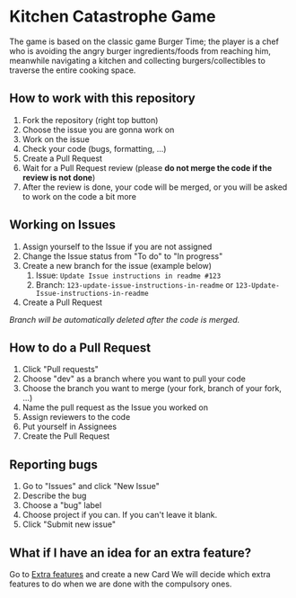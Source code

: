 # Kitchen Catastrophe Game
The game is based on the classic game Burger Time; the player is a chef who is avoiding the angry burger ingredients/foods from reaching him, meanwhile navigating a kitchen and collecting burgers/collectibles to traverse the entire cooking space.

## How to work with this repository
1. Fork the repository (right top button)
2. Choose the issue you are gonna work on
3. Work on the issue
4. Check your code (bugs, formatting, ...)
5. Create a Pull Request
6. Wait for a Pull Request review (please **do not merge the code if the review is not done**)
7. After the review is done, your code will be merged, or you will be asked to work on the code a bit more

## Working on Issues
1. Assign yourself to the Issue if you are not assigned
2. Change the Issue status from "To do" to "In progress"
3. Create a new branch for the issue (example below)
    1. Issue: `Update Issue instructions in readme #123`
    2. Branch: `123-update-issue-instructions-in-readme` or `123-Update-Issue-instructions-in-readme`
4. Create a Pull Request

_Branch will be automatically deleted after the code is merged._

## How to do a Pull Request
1. Click "Pull requests"
2. Choose "dev" as a branch where you want to pull your code
3. Choose the branch you want to merge (your fork, branch of your fork, ...)
4. Name the pull request as the Issue you worked on
5. Assign reviewers to the code
6. Put yourself in Assignees
7. Create the Pull Request

## Reporting bugs
1. Go to "Issues" and click "New Issue"
2. Describe the bug
3. Choose a "bug" label
4. Choose project if you can. If you can't leave it blank.
5. Click "Submit new issue"

## What if I have an idea for an extra feature?
Go to [Extra features](https://github.com/svejnohatomas/KitchenCatastropheGame/projects/2) and create a new Card
We will decide which extra features to do when we are done with the compulsory ones.
